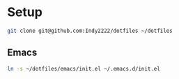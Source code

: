 Setup
=====

```bash
git clone git@github.com:Indy2222/dotfiles ~/dotfiles
```

Emacs
-----

```bash
ln -s ~/dotfiles/emacs/init.el ~/.emacs.d/init.el
```

